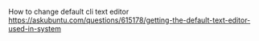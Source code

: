 How to change default cli text editor\
https://askubuntu.com/questions/615178/getting-the-default-text-editor-used-in-system
